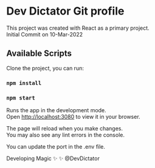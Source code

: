 # Dev Dictator Git profile

This project was created with React as a primary project.
<br/>
Initial Commit on 10-Mar-2022


## Available Scripts

Clone the project, you can run:

### `npm install`

### `npm start`

Runs the app in the development mode.\
Open [http://localhost:3080](http://localhost:3080) to view it in your browser.

The page will reload when you make changes.\
You may also see any lint errors in the console.

You can update the port in the .env file.

Developing Magic :sparkles: :sparkles:
@DevDictator